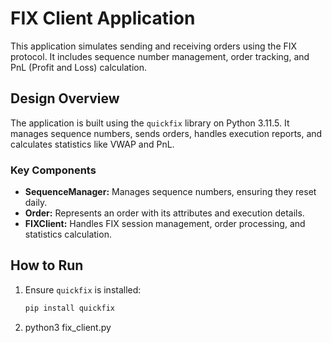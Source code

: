 # FIX Client Application

This application simulates sending and receiving orders using the FIX protocol. It includes sequence number management, order tracking, and PnL (Profit and Loss) calculation.

## Design Overview

The application is built using the `quickfix` library on Python 3.11.5. It manages sequence numbers, sends orders, handles execution reports, and calculates statistics like VWAP and PnL.

### Key Components
- **SequenceManager:** Manages sequence numbers, ensuring they reset daily.
- **Order:** Represents an order with its attributes and execution details.
- **FIXClient:** Handles FIX session management, order processing, and statistics calculation.

## How to Run

1. Ensure `quickfix` is installed:
   ```bash
   pip install quickfix

2. python3 fix_client.py
